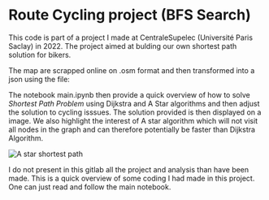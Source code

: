 # Route Cycling project (BFS Search)

This code is part of a project I made at CentraleSupelec (Université Paris Saclay) in 2022.
The project aimed at bulding our own shortest path solution for bikers.

The map are scrapped online on .osm format and then transformed into a json using the file: 

The notebook main.ipynb then provide a quick overview of how to solve *Shortest Path Problem* using Dijkstra and A Star algorithms and then adjust the solution to cycling isssues. The solution provided is then displayed on a image. We also highlight the interest of A star algorithm which will not visit all nodes in the graph and can therefore potentially be faster than Dijkstra Algorithm. 

![A star shortest path](dunan\plots\Astar_paris.png)

I do not present in this gitlab all the project and analysis than have been made. This is a quick overview of some coding I had made in this project. One can just read and follow the main notebook.
